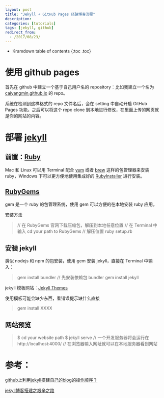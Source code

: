 ```yaml
---
layout: post
title: "Jekyll + GitHub Pages 搭建博客流程"
description:
categories: [tutorials]
tags: [jekyll, github]
redirect_from:
  - /2017/08/23/
---
```


* Kramdown table of contents
{:toc .toc}

# 使用 github pages

首先在 github 中建立一个基于自己用户名的 repository：比如我建立一个名为 [caiyangmin.github.io][caiyangmin.github.io] 的 repo。

系统在检测到这样格式的 repo 文件名后，会在 setting 中自动开启 GitHub Pages 功能。之后可以将这个 repo clone 到本地进行修改，在里面上传的网页就是你的网站的内容。

# 部署 [jekyll][jekyll]

## 前置：[Ruby][Ruby]

Mac 和 Linux 可以用 Terminal 配合 [yum][yum] 或者 [brew][brew] 这样的包管理器来安装 ruby，Windows 下可以更方便地使用集成好的 [RubyInstaller][RubyInstaller] 进行安装。

## [RubyGems][RubyGems]

gem 是一个 ruby 的包管理系统，使用 gem 可以方便的在本地安装 ruby 应用。

安装方法
> // 在 RubyGems 官网下载压缩包，解压到本地任意位置
> // 在 Terminal 中输入
> cd your path to RubyGems  // 解压位置
> ruby setup.rb

## 安装 jekyll

类似 nodejs 和 npm 的包安装，使用 gem 安装 jekyll，直接在 Terminal 中输入：

> gem install bundler // 先安装依赖包 bundler
> gem install jekyll

jekyll 模板网站：[Jekyll Themes][Jekyll Themes]

使用模板可能会缺少东西，看错误提示缺什么直接
> gem install XXXX

## 网站预览

> $ cd your website path
> $ jekyll serve
> // 一个开发服务器将会运行在 http://localhost:4000/
> // 在浏览器输入网址就可以在本地服务器看到网站

# 参考：

[github上利用jekyll搭建自己的blog的操作顺序？](https://www.zhihu.com/question/30018945?sort=created)

[jekyll博客搭建之艰辛之路](http://www.jianshu.com/p/27de87d4447e)


[caiyangmin.github.io]: https://caiyangmin.github.io
[jekyll]: http://jekyll.com.cn/
[Ruby]: https://www.ruby-lang.org/en/
[yum]: http://yum.baseurl.org/
[brew]: https://brew.sh/
[RubyInstaller]: https://rubyinstaller.org/
[RubyGems]: https://rubygems.org/pages/download
[Jekyll Themes]: http://jekyllthemes.org/
